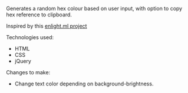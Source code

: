 Generates a random hex colour based on user input, with option to copy hex reference to clipboard.

Inspired by this [enlight.ml project](https://enlight.ml/projects/color/color-generator.html)

Technologies used:

- HTML
- CSS
- jQuery


Changes to make:

- Change text color depending on background-brightness.

